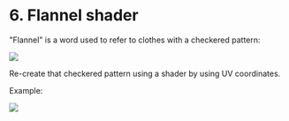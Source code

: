# 6. Flannel shader

"Flannel" is a word used to refer to clothes with a checkered pattern:

![](https://user-images.githubusercontent.com/914228/138989125-1674fee5-b06d-4360-8ef1-afa40d9fa0cb.png)

Re-create that checkered pattern using a shader by using UV coordinates.

Example:

![](https://user-images.githubusercontent.com/914228/138989703-01f9f8d5-dd19-438b-9b0b-26990d8f62f4.png)
